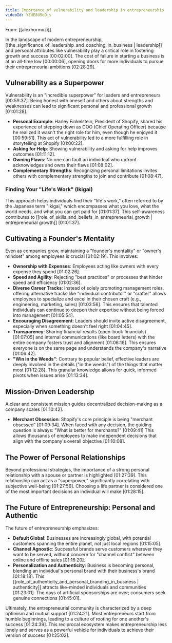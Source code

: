 ```yaml
---
title: Importance of vulnerability and leadership in entrepreneurship
videoId: YZdE8U5eD_s
---
```


From: [[alexhormozi]] <br/> 

In the landscape of modern entrepreneurship, [[the_significance_of_leadership_and_coaching_in_business | leadership]] and personal attributes like vulnerability play a critical role in fostering growth and success <a class="yt-timestamp" data-t="00:02:00">[00:02:00]</a>. The cost of failure in starting a business is at an all-time low <a class="yt-timestamp" data-t="00:00:06">[00:00:06]</a>, opening doors for more individuals to pursue their entrepreneurial ambitions <a class="yt-timestamp" data-t="02:28:29">[02:28:29]</a>.

## Vulnerability as a Superpower

Vulnerability is an "incredible superpower" for leaders and entrepreneurs <a class="yt-timestamp" data-t="00:59:37">[00:59:37]</a>. Being honest with oneself and others about strengths and weaknesses can lead to significant personal and professional growth <a class="yt-timestamp" data-t="01:01:28">[01:01:28]</a>.

*   **Personal Example**: Harley Finkelstein, President of Shopify, shared his experience of stepping down as COO (Chief Operating Officer) because he realized it wasn't the right role for him, even though he enjoyed it <a class="yt-timestamp" data-t="00:59:51">[00:59:51]</a>. This act of vulnerability led to a more fulfilling role in storytelling at Shopify <a class="yt-timestamp" data-t="01:00:22">[01:00:22]</a>.
*   **Asking for Help**: Showing vulnerability and asking for help improves outcomes <a class="yt-timestamp" data-t="01:11:12">[01:11:12]</a>.
*   **Owning Flaws**: No one can fault an individual who upfront acknowledges and owns their flaws <a class="yt-timestamp" data-t="01:08:02">[01:08:02]</a>.
*   **Complementary Strengths**: Recognizing personal limitations invites others with complementary strengths to join and contribute <a class="yt-timestamp" data-t="01:08:47">[01:08:47]</a>.

### Finding Your "Life's Work" (Ikigai)
This approach helps individuals find their "life's work," often referred to by the Japanese term "Ikigai," which encompasses what you love, what the world needs, and what you can get paid for <a class="yt-timestamp" data-t="01:01:37">[01:01:37]</a>. This self-awareness contributes to [[role_of_skills_and_beliefs_in_entrepreneurial_growth | entrepreneurial growth]] <a class="yt-timestamp" data-t="01:01:37">[01:01:37]</a>.

## Cultivating a Founder's Mentality

Even as companies grow, maintaining a "founder's mentality" or "owner's mindset" among employees is crucial <a class="yt-timestamp" data-t="01:02:19">[01:02:19]</a>. This involves:

*   **Ownership with Expenses**: Employees acting like owners with every expense they spend <a class="yt-timestamp" data-t="01:02:26">[01:02:26]</a>.
*   **Speed and Agility**: Rejecting "best practices" or processes that hinder speed and efficiency <a class="yt-timestamp" data-t="01:02:36">[01:02:36]</a>.
*   **Diverse Career Tracks**: Instead of solely promoting management roles, offering alternative tracks like "individual contributor" or "crafter" allows employees to specialize and excel in their chosen craft (e.g., engineering, marketing, sales) <a class="yt-timestamp" data-t="01:03:56">[01:03:56]</a>. This ensures that talented individuals can continue to deepen their expertise without being forced into management <a class="yt-timestamp" data-t="01:05:54">[01:05:54]</a>.
*   **Encouraging Disagreement**: Leaders should invite active disagreement, especially when something doesn't feel right <a class="yt-timestamp" data-t="01:04:45">[01:04:45]</a>.
*   **Transparency**: Sharing financial results (open-book financials) <a class="yt-timestamp" data-t="01:07:05">[01:07:05]</a> and internal communications (like board letters) with the entire company fosters trust and alignment <a class="yt-timestamp" data-t="01:06:16">[01:06:16]</a>. This ensures everyone is on the same page and understands the company's narrative <a class="yt-timestamp" data-t="01:06:42">[01:06:42]</a>.
*   **"Win in the Weeds"**: Contrary to popular belief, effective leaders are deeply involved in the details ("in the weeds") of the things that matter most <a class="yt-timestamp" data-t="01:12:28">[01:12:28]</a>. This granular knowledge allows for quick, informed pivots when issues arise <a class="yt-timestamp" data-t="01:13:34">[01:13:34]</a>.

## Mission-Driven Leadership

A clear and consistent mission guides decentralized decision-making as a company scales <a class="yt-timestamp" data-t="01:10:42">[01:10:42]</a>.

*   **Merchant Obsession**: Shopify's core principle is being "merchant obsessed" <a class="yt-timestamp" data-t="01:09:34">[01:09:34]</a>. When faced with any decision, the guiding question is always: "What is better for merchants?" <a class="yt-timestamp" data-t="01:09:41">[01:09:41]</a> This allows thousands of employees to make independent decisions that align with the company's overall objective <a class="yt-timestamp" data-t="01:10:08">[01:10:08]</a>.

## The Power of Personal Relationships

Beyond professional strategies, the importance of a strong personal relationship with a spouse or partner is highlighted <a class="yt-timestamp" data-t="01:27:39">[01:27:39]</a>. This relationship can act as a "superpower," significantly correlating with subjective well-being <a class="yt-timestamp" data-t="01:27:56">[01:27:56]</a>. Choosing a life partner is considered one of the most important decisions an individual will make <a class="yt-timestamp" data-t="01:28:15">[01:28:15]</a>.

## The Future of Entrepreneurship: Personal and Authentic

The future of entrepreneurship emphasizes:

*   **Default Global**: Businesses are increasingly global, with potential customers spanning the entire planet, not just local regions <a class="yt-timestamp" data-t="01:15:05">[01:15:05]</a>.
*   **Channel Agnostic**: Successful brands serve customers wherever they want to be served, without concern for "channel conflict" between online and offline sales <a class="yt-timestamp" data-t="01:16:20">[01:16:20]</a>.
*   **Personalization and Authenticity**: Business is becoming personal, blending an individual's personal brand with their business's brand <a class="yt-timestamp" data-t="01:18:18">[01:18:18]</a>. This [[role_of_authenticity_and_personal_branding_in_business | authenticity]] attracts like-minded individuals and communities <a class="yt-timestamp" data-t="01:23:01">[01:23:01]</a>. The days of artificial sponsorships are over; consumers seek genuine connections <a class="yt-timestamp" data-t="01:45:01">[01:45:01]</a>.

Ultimately, the entrepreneurial community is characterized by a deep optimism and mutual support <a class="yt-timestamp" data-t="01:24:21">[01:24:21]</a>. Most entrepreneurs start from humble beginnings, leading to a culture of rooting for one another's success <a class="yt-timestamp" data-t="01:24:39">[01:24:39]</a>. This reciprocal ecosystem makes entrepreneurship less lonely and serves as a powerful vehicle for individuals to achieve their version of success <a class="yt-timestamp" data-t="01:25:02">[01:25:02]</a>.